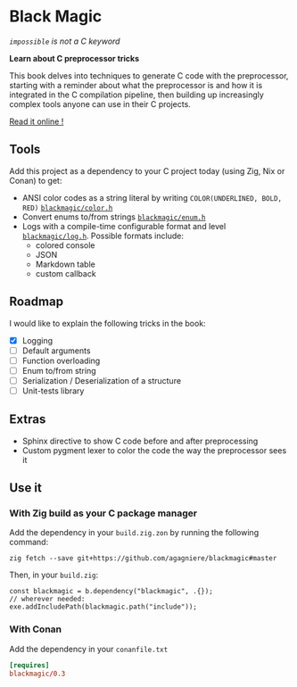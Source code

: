 # Black Magic

*`impossible` is not a C keyword*

**Learn about C preprocessor tricks**

This book delves into techniques to generate C code with the preprocessor,
starting with a reminder about what the preprocessor is and how it is integrated in the C compilation pipeline,
then building up increasingly complex tools anyone can use in their C projects.

[Read it online !](https://agagniere.github.io/blackmagic/)

## Tools
Add this project as a dependency to your C project today (using Zig, Nix or Conan) to get:
- ANSI color codes as a string literal by writing `COLOR(UNDERLINED, BOLD, RED)` [`blackmagic/color.h`](include/blackmagic/color.h)
- Convert enums to/from strings [`blackmagic/enum.h`](include/blackmagic/enum.h)
- Logs with a compile-time configurable format and level [`blackmagic/log.h`](include/blackmagic/log.h). Possible formats include:
   - colored console
   - JSON
   - Markdown table
   - custom callback

## Roadmap
I would like to explain the following tricks in the book:
- [x] Logging
- [ ] Default arguments
- [ ] Function overloading
- [ ] Enum to/from string
- [ ] Serialization / Deserialization of a structure
- [ ] Unit-tests library

## Extras
- Sphinx directive to show C code before and after preprocessing
- Custom pygment lexer to color the code the way the preprocessor sees it

## Use it

### With Zig build as your C package manager

Add the dependency in your `build.zig.zon` by running the following command:
```shell
zig fetch --save git+https://github.com/agagniere/blackmagic#master
```

Then, in your `build.zig`:
```zig
const blackmagic = b.dependency("blackmagic", .{});
// wherever needed:
exe.addIncludePath(blackmagic.path("include"));
```

### With Conan

Add the dependency in your `conanfile.txt`
```toml
[requires]
blackmagic/0.3
```
